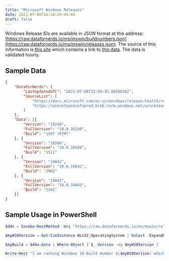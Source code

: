 ```yaml
---
title: "Microsoft Windows Releases"
date: 2021-07-08T16:28:20-04:00
draft: false
---
```


Windows Release IDs are available in JSON format at this address: [https://raw.datafornerds.io/ms/mswin/buildnumbers.json](https://raw.datafornerds.io/ms/mswin/releases.json). The source of this information is [this site](https://docs.microsoft.com/en-us/windows/release-health/release-information) which contains a link to [this data](https://winreleaseinfoprod.blob.core.windows.net/winreleaseinfoprod/en-US.html).  The data is validated hourly.

## Sample Data
```json
{
	"DataForNerds": {
		"LastUpdatedUTC": "2021-07-08T15:56:35.0659636Z",
		"SourceList": [
			"https://docs.microsoft.com/en-us/windows/release-health/release-information", 
			"https://winreleaseinfoprod.blob.core.windows.net/winreleaseinfoprod/en-US.html"
		]
	},
	"Data": [{
		"Version": "10240",
		"FullVersion": "10.0.10240",
		"Build": "1507 (RTM)"
	}, {
		"Version": "10586",
		"FullVersion": "10.0.10586",
		"Build": "1511"
	}, {
		"Version": "19042",
		"FullVersion": "10.0.19042",
		"Build": "20H2"
	}, {
		"Version": "19043",
		"FullVersion": "10.0.19043",
		"Build": "21H1"
	}]
}
```

## Sample Usage in PowerShell

```powershell
$d4n = Invoke-RestMethod -Uri "https://raw.datafornerds.io/ms/mswin/releases.json"

$myW10Version = Get-CimInstance Win32_OperatingSystem | Select -ExpandProperty BuildNumber

$myBuild = $d4n.data | Where-Object { $_.Version -eq $myW10Version }

Write-Host "I am running Windows 10 Build Number $($myW10Version) which is $($myBuild.Build)."

```
